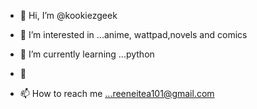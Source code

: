 - 👋 Hi, I’m @kookiezgeek
- 👀 I’m interested in ...anime, wattpad,novels and comics
- 🌱 I’m currently learning ...python
- 💞️

- 📫 How to reach me ...reeneitea101@gmail.com

<!---
kookiezgeek/kookiezgeek is a ✨ special ✨ repository because its `README.md` (this file) appears on your GitHub profile.
You can click the Preview link to take a look at your changes.
--->
